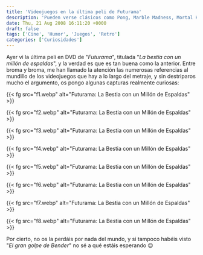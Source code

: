 ```yaml
---
title: 'Videojuegos en la última peli de Futurama'
description: 'Pueden verse clásicos como Pong, Marble Madness, Mortal Kombat o Pac-Man'
date: Thu, 21 Aug 2008 16:11:20 +0000
draft: false
tags: ['Cine', 'Humor', 'Juegos', 'Retro']
categories: ['Curiosidades']
---
```


Ayer vi la última peli en DVD de "_Futurama_", titulada "_La bestia con un millón de espaldas_", y la verdad es que es tan buena como la anterior. Entre broma y broma, me han llamado la atención las numerosas referencias al mundillo de los videojuegos que hay a lo largo del metraje, y sin destriparos mucho el argumento, os pongo algunas capturas realmente curiosas:

{{< fg src="f1.webp" alt="Futurama: La Bestia con un Millón de Espaldas" >}}

{{< fg src="f2.webp" alt="Futurama: La Bestia con un Millón de Espaldas" >}}

{{< fg src="f3.webp" alt="Futurama: La Bestia con un Millón de Espaldas" >}}

{{< fg src="f4.webp" alt="Futurama: La Bestia con un Millón de Espaldas" >}}

{{< fg src="f5.webp" alt="Futurama: La Bestia con un Millón de Espaldas" >}}

{{< fg src="f6.webp" alt="Futurama: La Bestia con un Millón de Espaldas" >}}

{{< fg src="f7.webp" alt="Futurama: La Bestia con un Millón de Espaldas" >}}

{{< fg src="f8.webp" alt="Futurama: La Bestia con un Millón de Espaldas" >}}

Por cierto, no os la perdáis por nada del mundo, y si tampoco habéis visto "_El gran golpe de Bender_" no sé a qué estáis esperando :wink: